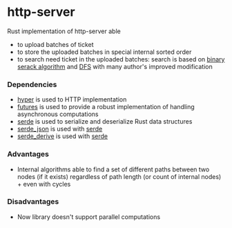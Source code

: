 # http-server
Rust implementation of http-server able 
- to upload batches of ticket 
- to store the uploaded batches in special internal sorted order
- to search need ticket in the uploaded batches: 
search is based on [binary serack algorithm](https://en.wikipedia.org/wiki/Binary_search_algorithm) and [DFS](https://en.wikipedia.org/wiki/Depth-first_search) with many author's improved modification 

### Dependencies
- [hyper](https://crates.io/crates/hyper) is used to HTTP implementation
- [futures](https://docs.rs/futures/0.1.18/futures/) is used to provide a robust implementation of handling asynchronous computations
- [serde](https://crates.io/crates/serde) is used to serialize and deserialize Rust data structures 
- [serde_json](https://crates.io/crates/serde_json) is used with [serde](https://crates.io/crates/serde)
- [serde_derive](https://crates.io/crates/hyper) is used with [serde](https://crates.io/crates/serde)

### Advantages
- Internal algorithms able to find a set of different paths between two nodes (if it exists) regardless of path length (or count of internal nodes) + even with cycles

### Disadvantages
- Now library doesn't support parallel computations



